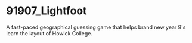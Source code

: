 # 91907_Lightfoot
A fast-paced geographical guessing game that helps brand new year 9's learn the layout of Howick College.

